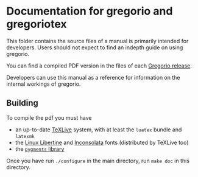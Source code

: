 Documentation for gregorio and gregoriotex
==========================================

This folder contains the source files of a manual is primarily intended for
developers. Users should not expect to find an indepth guide on using gregorio.

You can find a compiled PDF version in the files of each [Gregorio release](https://github.com/gregorio-project/gregorio/releases).

Developers can use this manual as a reference for information on the
internal workings of gregorio.

## Building

To compile the pdf you must have
 * an up-to-date [TeXLive](https://www.tug.org/texlive/) system, with at least the `luatex` bundle and `latexmk`
 * the [Linux Libertine](http://www.linuxlibertine.org/index.php?id=1&L=1) and [Inconsolata](http://www.levien.com/type/myfonts/inconsolata.html) fonts (distributed by TeXLive too)
 * the [`pygments` library](http://pygments.org/)

Once you have run `./configure` in the main directory, run `make doc` in this directory.

